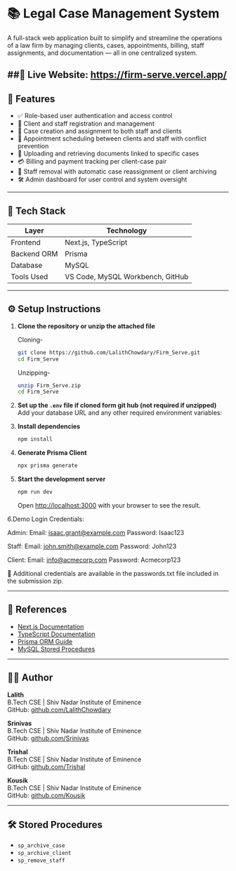 # 📚 Legal Case Management System

A full-stack web application built to simplify and streamline the operations of a law firm by managing clients, cases, appointments, billing, staff assignments, and documentation — all in one centralized system.

##🔗 Live Website: <a href="https://firm-serve.vercel.app/">https://firm-serve.vercel.app/</a> 
---

## 📌 Features

- ✅ Role-based user authentication and access control
- 👤 Client and staff registration and management
- 📁 Case creation and assignment to both staff and clients
- 📅 Appointment scheduling between clients and staff with conflict prevention
- 📄 Uploading and retrieving documents linked to specific cases
- 💳 Billing and payment tracking per client-case pair
- 🔄 Staff removal with automatic case reassignment or client archiving
- 🛠 Admin dashboard for user control and system oversight

---

## 🧰 Tech Stack

| Layer        | Technology           |
|--------------|----------------------|
| Frontend     | Next.js, TypeScript  |
| Backend ORM  | Prisma               |
| Database     | MySQL                |
| Tools Used   | VS Code, MySQL Workbench, GitHub |

---

## ⚙️ Setup Instructions

1. **Clone the repository or unzip the attached file**

   Cloning-

   ```bash
   git clone https://github.com/LalithChowdary/Firm_Serve.git
   cd Firm_Serve
   ```
   
   Unzipping-

   ```bash
   unzip Firm_Serve.zip
   cd Firm_Serve
   ```

2. **Set up the `.env` file if cloned form git hub (not required if unzipped)**
   Add your database URL and any other required environment variables:
   


3. **Install dependencies**
   ```bash
   npm install
   ```

4. **Generate Prisma Client**
   ```bash
   npx prisma generate
   ```
   

5. **Start the development server**
   ```bash
   npm run dev
   ```

   Open [http://localhost:3000](http://localhost:3000) with your browser to see the result.

6.Demo Login Credentials:

  Admin:
  Email: isaac.grant@example.com
  Password: Isaac123

  Staff:
  Email: john.smith@example.com
  Password: John123

  Client:
  Email: info@acmecorp.com
  Password: Acmecorp123

  📁 Additional credentials are available in the passwords.txt file included in the submission zip.

---

## 🔗 References

- [Next.js Documentation](https://nextjs.org/docs)
- [TypeScript Documentation](https://www.typescriptlang.org/docs/)
- [Prisma ORM Guide](https://www.prisma.io/docs)
- [MySQL Stored Procedures](https://www.mysqltutorial.org/mysql-stored-procedure/)

---

## 👨‍💻 Author

**Lalith**  
B.Tech CSE | Shiv Nadar Institute of Eminence  
GitHub: [github.com/LalithChowdary](https://github.com/LalithChowdary)

**Srinivas**  
B.Tech CSE | Shiv Nadar Institute of Eminence  
GitHub: [github.com/Srinivas](https://github.com/srinivas-2535)

**Trishal**  
B.Tech CSE | Shiv Nadar Institute of Eminence  
GitHub: [github.com/Trishal](https://github.com/trishaladabala)

**Kousik**  
B.Tech CSE | Shiv Nadar Institute of Eminence  
GitHub: [github.com/Kousik](https://github.com/Kowshik3073)


---

## 🛠 Stored Procedures

- `sp_archive_case`
- `sp_archive_client`
- `sp_remove_staff`
